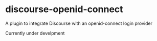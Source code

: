 # discourse-openid-connect

A plugin to integrate Discourse with an openid-connect login provider

Currently under develpment